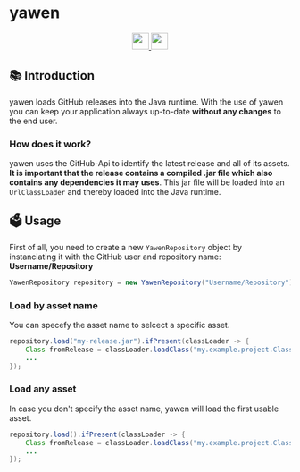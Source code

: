 # yawen

<div align="center">
  <a href="https://www.oracle.com/java/">
    <img
      src="https://img.shields.io/badge/Written%20in-java-%23EF4041?style=for-the-badge"
      height="30"
    />
  </a>
  <a href="https://clientastisch.github.io/yawen/docs" target="_blank">
    <img
      src="https://img.shields.io/badge/javadoc-reference-5272B4.svg?style=for-the-badge"
      height="30"
    />
  </a>
</div>

## :books: Introduction

yawen loads GitHub releases into the Java runtime. With the use of yawen you can keep your application always up-to-date **without any changes** to the end user.

### How does it work?

yawen uses the GitHub-Api to identify the latest release and all of its assets.
**It is important that the release contains a compiled .jar file which also contains any dependencies it may uses**.
This jar file will be loaded into an `UrlClassLoader` and thereby loaded into the Java runtime.

## :ballot_box: Usage

First of all, you need to create a new `YawenRepository` object by instanciating it with the GitHub user and repository name: **Username/Repository**

```java
YawenRepository repository = new YawenRepository("Username/Repository");
```

### Load by asset name

You can specefy the asset name to selcect a specific asset.

```java
repository.load("my-release.jar").ifPresent(classLoader -> {
    Class fromRelease = classLoader.loadClass("my.example.project.Class");
    ...
});
```

### Load any asset

In case you don't specify the asset name, yawen will load the first usable asset.

```java
repository.load().ifPresent(classLoader -> {
    Class fromRelease = classLoader.loadClass("my.example.project.Class");
    ...
});
```